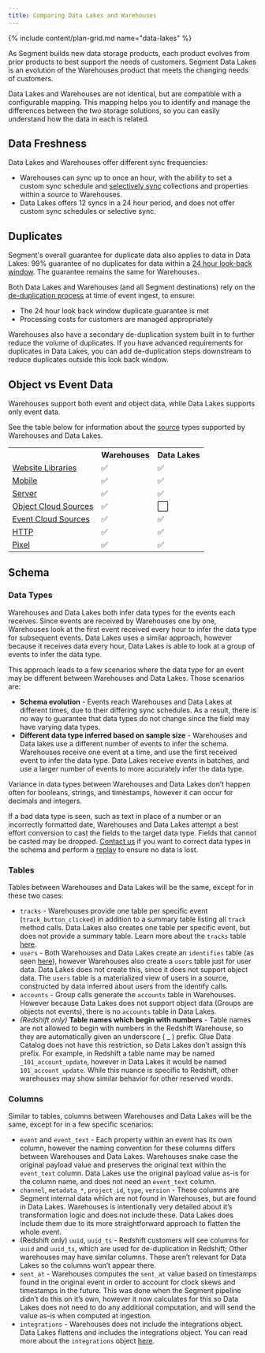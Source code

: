 ```yaml
---
title: Comparing Data Lakes and Warehouses
---
```

{% include content/plan-grid.md name="data-lakes" %}


As Segment builds new data storage products, each product evolves from prior products to best support the needs of customers. Segment Data Lakes is an evolution of the Warehouses product that meets the changing needs of customers.

Data Lakes and Warehouses are not identical, but are compatible with a configurable mapping. This mapping helps you to identify and manage the differences between the two storage solutions, so you can easily understand how the data in each is related.


## Data Freshness

Data Lakes and Warehouses offer different sync frequencies:
- Warehouses can sync up to once an hour, with the ability to set a custom sync schedule and [selectively sync](/docs/connections/warehouses/selective-sync/) collections and properties within a source to Warehouses.
- Data Lakes offers 12 syncs in a 24 hour period, and does not offer custom sync schedules or selective sync.

## Duplicates

Segment's overall guarantee for duplicate data also applies to data in Data Lakes: 99% guarantee of no duplicates for data within a [24 hour look-back window](https://segment.com/docs/guides/duplicate-data/). The guarantee remains the same for Warehouses.

Both Data Lakes and Warehouses (and all Segment destinations) rely on the [de-duplication process](/docs/guides/duplicate-data/) at time of event ingest, to ensure:
- The 24 hour look back window duplicate guarantee is met
- Processing costs for customers are managed appropriately

Warehouses also have a secondary de-duplication system built in to further reduce the volume of duplicates. If you have advanced requirements for duplicates in Data Lakes, you can add de-duplication steps downstream to reduce duplicates outside this look back window.


## Object vs Event Data

Warehouses support both event and object data, while Data Lakes supports only event data.

See the table below for information about the [source](/docs/connections/sources/) types supported by Warehouses and Data Lakes.

<table>
<tr>
    <th></th>
    <th>Warehouses</th>
    <th>Data Lakes</th>
</tr>
<tr>
    <td><a href="/docs/connections/sources/#website-libraries">Website Libraries</a></td>
    <td>✅</td>
    <td>✅</td>
</tr>
<tr>
    <td><a href="/docs/connections/sources/#mobile">Mobile</a></td>
    <td>✅</td>
    <td>✅</td>
</tr>
<tr>
    <td><a href="/docs/connections/sources/#server">Server</a></td>
    <td>✅</td>
    <td>✅</td>
</tr>
<tr>
    <td><a href="/docs/connections/sources/#object-cloud-sources">Object Cloud Sources</a></td>
    <td>✅</td>
    <td>⬜️</td>
</tr>
<tr>
    <td><a href="/docs/connections/sources/#event-cloud-sources">Event Cloud Sources</a></td>
    <td>✅</td>
    <td>✅</td>
</tr>
<tr>
    <td><a href="/docs/connections/sources/#http">HTTP</a></td>
    <td>✅</td>
    <td>✅</td>
</tr>
<tr>
    <td><a href="/docs/connections/sources/#pixel">Pixel</a></td>
    <td>✅</td>
    <td>✅</td>
</tr>
</table>


## Schema

### Data Types

Warehouses and Data Lakes both infer data types for the events each receives. Since events are received by Warehouses one by one, Warehouses look at the first event received every hour to infer the data type for subsequent events. Data Lakes uses a similar approach, however because it receives data every hour, Data Lakes is able to look at a group of events to infer the data type.

This approach leads to a few scenarios where the data type for an event may be different between Warehouses and Data Lakes. Those scenarios are:

- **Schema evolution** - Events reach Warehouses and Data Lakes at different times, due to their differing sync schedules. As a result, there is no way to guarantee that data types do not change since the field may have varying data types.
- **Different data type inferred based on sample size** - Warehouses and Data lakes use a different number of events to infer the schema. Warehouses receive one event at a time, and use the first received event to infer the data type. Data Lakes receive events in batches, and use a larger number of events to more accurately infer the data type.

Variance in data types between Warehouses and Data Lakes don’t happen often for booleans, strings, and timestamps, however it can occur for decimals and integers.

If a bad data type is seen, such as text in place of a number or an incorrectly formatted date, Warehouses and Data Lakes attempt a best effort conversion to cast the fields to the target data type. Fields that cannot be casted may be dropped. [Contact us](https://segment.com/contact) if you want to correct data types in the schema and perform a [replay](/docs/guides/what-is-replay/) to ensure no data is lost.


### Tables

Tables between Warehouses and Data Lakes will be the same, except for in these two cases:

- `tracks` - Warehouses provide one table per specific event (`track_button_clicked`) in addition to a summary table listing all `track` method calls. Data Lakes also creates one table per specific event, but does not provide a summary table. Learn more about the `tracks` table [here](/docs/connections/storage/warehouses/schema/).
- `users` - Both Warehouses and Data Lakes create an  `identifies` table (as seen [here](/docs/connections/storage/warehouses/schema/)), however Warehouses also create a `users` table just for user data.  Data Lakes does not create this, since it does not support object data. The `users` table is a materialized view of users in a source, constructed by data inferred about users from the identify calls.
- `accounts` - Group calls generate the `accounts` table in Warehouses. However because Data Lakes does not support object data (Groups are objects not events), there is no `accounts` table in Data Lakes.
- *(Redshift only)* **Table names which begin with numbers** - Table names are not allowed to begin with numbers in the Redshift Warehouse, so they are automatically given an underscore ( _ ) prefix. Glue Data Catalog does not have this restriction, so Data Lakes don’t assign this prefix. For example, in Redshift a table name may be named `_101_account_update`, however in Data Lakes it would be named `101_account_update`. While this nuance is specific to Redshift, other warehouses may show similar behavior for other reserved words.


### Columns

Similar to tables, columns between Warehouses and Data Lakes will be the same, except for in a few specific scenarios:

- `event` and `event_text` - Each property within an event has its own column, however the naming convention for these columns differs between Warehouses and Data Lakes. Warehouses snake case the original payload value and preserves the original text within the `event_text` column. Data Lakes use the original payload value as-is for the column name, and does not need an `event_text` column.
- `channel`, `metadata_*`, `project_id`, `type`, `version` - These columns are Segment internal data which are not found in Warehouses, but are found in Data Lakes. Warehouses is intentionally very detailed about it’s transformation logic and does not include these. Data Lakes does include them due to its more straightforward approach to flatten the whole event.
- (Redshift only) `uuid`, `uuid_ts` - Redshift customers will see columns for `uuid` and `uuid_ts`, which are used for de-duplication in Redshift; Other warehouses may have similar columns. These aren’t relevant for Data Lakes so the columns won’t appear there.
- `sent_at` - Warehouses computes the `sent_at` value based on timestamps found in the original event in order to account for clock skews and timestamps in the future. This was done when the Segment pipeline didn’t do this on it’s own, however it now calculates for this so Data Lakes does not need to do any additional computation, and will send the value as-is when computed at ingestion.
- `integrations` - Warehouses does not include the integrations object.  Data Lakes flattens and includes the integrations object. You can read more about the `integrations` object [here](/docs/guides/filtering-data/#filtering-with-the-integrations-object).
